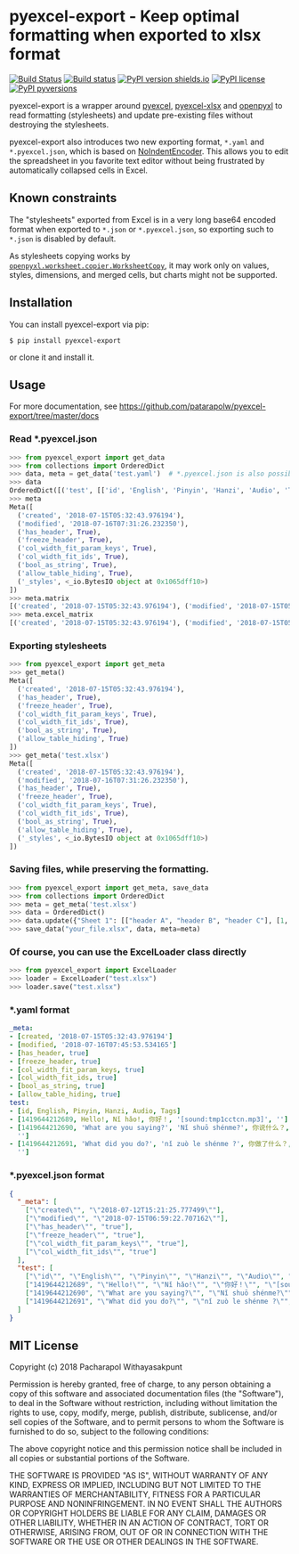 # pyexcel-export - Keep optimal formatting when exported to xlsx format

[![Build Status](https://travis-ci.org/patarapolw/pyexcel-export.svg?branch=master)](https://travis-ci.org/patarapolw/pyexcel-export)
[![Build status](https://ci.appveyor.com/api/projects/status/wwg0b41pxaw586xr?svg=true)](https://ci.appveyor.com/project/patarapolw/pyexcel-export)
[![PyPI version shields.io](https://img.shields.io/pypi/v/pyexcel_export.svg)](https://pypi.python.org/pypi/pyexcel_export/)
[![PyPI license](https://img.shields.io/pypi/l/pyexcel_export.svg)](https://pypi.python.org/pypi/pyexcel_export/)
[![PyPI pyversions](https://img.shields.io/pypi/pyversions/pyexcel_export.svg)](https://pypi.python.org/pypi/pyexcel_export/)

pyexcel-export is a wrapper around [pyexcel](https://github.com/pyexcel/pyexcel), [pyexcel-xlsx](https://github.com/pyexcel/pyexcel-xlsx) and [openpyxl](https://bitbucket.org/openpyxl/openpyxl) to read formatting (stylesheets) and update pre-existing files without destroying the stylesheets.

pyexcel-export also introduces two new exporting format, `*.yaml` and `*.pyexcel.json`, which is based on [NoIndentEncoder](https://stackoverflow.com/a/25935321/9023855). This allows you to edit the spreadsheet in you favorite text editor without being frustrated by automatically collapsed cells in Excel.

## Known constraints

The "stylesheets" exported from Excel is in a very long base64 encoded format when exported to `*.json` or `*.pyexcel.json`, so exporting such to `*.json` is disabled by default.

As stylesheets copying works by [`openpyxl.worksheet.copier.WorksheetCopy`](https://openpyxl.readthedocs.io/en/2.5/_modules/openpyxl/worksheet/copier.html), it may work only on values, styles, dimensions, and merged cells, but charts might not be supported.

## Installation

You can install pyexcel-export via pip:

```commandline
$ pip install pyexcel-export
```

or clone it and install it.

## Usage

For more documentation, see https://github.com/patarapolw/pyexcel-export/tree/master/docs

### Read \*.pyexcel.json

```python
>>> from pyexcel_export import get_data
>>> from collections import OrderedDict
>>> data, meta = get_data('test.yaml')  # *.pyexcel.json is also possible.
>>> data
OrderedDict([('test', [['id', 'English', 'Pinyin', 'Hanzi', 'Audio', 'Tags'], [1419644212689, 'Hello!', 'Nǐ hǎo!', '你好！', '[sound:tmp1cctcn.mp3]', ''], [1419644212690, 'What are you saying?', 'Nǐ shuō shénme?', '你说什么？', '[sound:tmp4tzxbu.mp3]', ''], [1419644212691, 'What did you do?', 'nǐ zuò le shénme ?', '你做了什么？', '[sound:333012.mp3]', '']])])
>>> meta
Meta([
  ('created', '2018-07-15T05:32:43.976194'),
  ('modified', '2018-07-16T07:31:26.232350'),
  ('has_header', True),
  ('freeze_header', True),
  ('col_width_fit_param_keys', True),
  ('col_width_fit_ids', True),
  ('bool_as_string', True),
  ('allow_table_hiding', True),
  ('_styles', <_io.BytesIO object at 0x1065dff10>)
])
>>> meta.matrix
[('created', '2018-07-15T05:32:43.976194'), ('modified', '2018-07-15T05:32:52.248192'), ('has_header', True), ('freeze_header', True), ('col_width_fit_param_keys', True), ('col_width_fit_ids', True), ('allow_hidden_tables', True), ('_styles', {"<class '_io.BytesIO'>": <_io.BytesIO object at 0x1103d9048>})]
>>> meta.excel_matrix
[('created', '2018-07-15T05:32:43.976194'), ('modified', '2018-07-15T05:32:52.248192'), ('has_header', {"<class 'bool'>": True}), ('freeze_header', {"<class 'bool'>": True}), ('col_width_fit_param_keys', {"<class 'bool'>": True}), ('col_width_fit_ids', {"<class 'bool'>": True}), ('allow_hidden_tables', {"<class 'bool'>": True}), ('_styles', {"<class '_io.BytesIO'>": <_io.BytesIO object at 0x10b56b048>})]
```

### Exporting stylesheets

```python
>>> from pyexcel_export import get_meta
>>> get_meta()
Meta([
  ('created', '2018-07-15T05:32:43.976194'),
  ('has_header', True),
  ('freeze_header', True),
  ('col_width_fit_param_keys', True),
  ('col_width_fit_ids', True),
  ('bool_as_string', True),
  ('allow_table_hiding', True)
])
>>> get_meta('test.xlsx')
Meta([
  ('created', '2018-07-15T05:32:43.976194'),
  ('modified', '2018-07-16T07:31:26.232350'),
  ('has_header', True),
  ('freeze_header', True),
  ('col_width_fit_param_keys', True),
  ('col_width_fit_ids', True),
  ('bool_as_string', True),
  ('allow_table_hiding', True),
  ('_styles', <_io.BytesIO object at 0x1065dff10>)
])
```
### Saving files, while preserving the formatting.

```python
>>> from pyexcel_export import get_meta, save_data
>>> from collections import OrderedDict
>>> meta = get_meta('test.xlsx')
>>> data = OrderedDict()
>>> data.update({"Sheet 1": [["header A", "header B", "header C"], [1, 2, 3]]})
>>> save_data("your_file.xlsx", data, meta=meta)
```
### Of course, you can use the ExcelLoader class directly

```python
>>> from pyexcel_export import ExcelLoader
>>> loader = ExcelLoader("test.xlsx")
>>> loader.save("test.xlsx")

```

### \*.yaml format

```yaml
_meta:
- [created, '2018-07-15T05:32:43.976194']
- [modified, '2018-07-16T07:45:53.534165']
- [has_header, true]
- [freeze_header, true]
- [col_width_fit_param_keys, true]
- [col_width_fit_ids, true]
- [bool_as_string, true]
- [allow_table_hiding, true]
test:
- [id, English, Pinyin, Hanzi, Audio, Tags]
- [1419644212689, Hello!, Nǐ hǎo!, 你好！, '[sound:tmp1cctcn.mp3]', '']
- [1419644212690, 'What are you saying?', 'Nǐ shuō shénme?', 你说什么？, '[sound:tmp4tzxbu.mp3]',
  '']
- [1419644212691, 'What did you do?', 'nǐ zuò le shénme ?', 你做了什么？, '[sound:333012.mp3]',
  '']
```

### \*.pyexcel.json format
```json
{
  "_meta": [
    ["\"created\"", "\"2018-07-12T15:21:25.777499\""],
    ["\"modified\"", "\"2018-07-15T06:59:22.707162\""],
    ["\"has_header\"", "true"],
    ["\"freeze_header\"", "true"],
    ["\"col_width_fit_param_keys\"", "true"],
    ["\"col_width_fit_ids\"", "true"]
  ],
  "test": [
    ["\"id\"", "\"English\"", "\"Pinyin\"", "\"Hanzi\"", "\"Audio\"", "\"Tags\""],
    ["1419644212689", "\"Hello!\"", "\"Nǐ hǎo!\"", "\"你好！\"", "\"[sound:tmp1cctcn.mp3]\"", "\"\""],
    ["1419644212690", "\"What are you saying?\"", "\"Nǐ shuō shénme?\"", "\"你说什么？\"", "\"[sound:tmp4tzxbu.mp3]\"", "\"\""],
    ["1419644212691", "\"What did you do?\"", "\"nǐ zuò le shénme ?\"", "\"你做了什么？\"", "\"[sound:333012.mp3]\"", "\"\""]
  ]
}
```

## MIT License

Copyright (c) 2018 Pacharapol Withayasakpunt

Permission is hereby granted, free of charge, to any person obtaining a copy
of this software and associated documentation files (the "Software"), to deal
in the Software without restriction, including without limitation the rights
to use, copy, modify, merge, publish, distribute, sublicense, and/or sell
copies of the Software, and to permit persons to whom the Software is
furnished to do so, subject to the following conditions:

The above copyright notice and this permission notice shall be included in all
copies or substantial portions of the Software.

THE SOFTWARE IS PROVIDED "AS IS", WITHOUT WARRANTY OF ANY KIND, EXPRESS OR
IMPLIED, INCLUDING BUT NOT LIMITED TO THE WARRANTIES OF MERCHANTABILITY,
FITNESS FOR A PARTICULAR PURPOSE AND NONINFRINGEMENT. IN NO EVENT SHALL THE
AUTHORS OR COPYRIGHT HOLDERS BE LIABLE FOR ANY CLAIM, DAMAGES OR OTHER
LIABILITY, WHETHER IN AN ACTION OF CONTRACT, TORT OR OTHERWISE, ARISING FROM,
OUT OF OR IN CONNECTION WITH THE SOFTWARE OR THE USE OR OTHER DEALINGS IN THE
SOFTWARE.
